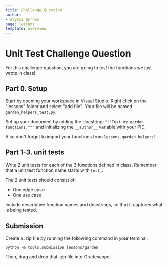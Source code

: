 ```yaml
---
title: Challenge Question 
author:
- Alyssa Byrnes
page: lessons
template: overview
---
```


# Unit Test Challenge Question

For this challenge question, you are going to *test* the functions we just wrote in class!

## Part 0. Setup

Start by opening your workspace in Visual Studio. Right click on the "lessons" folder and select "add file". Your file will be named `garden_helpers_test.py`.

Set up your document by adding the docstring:
`"""Test my garden functions."""` and initializing the `__author__` variable with your PID.

Also don't forget to import your functions from `lessons.garden_helpers`!

## Part 1-3. unit tests

Write 2 unit tests for each of the 3 functions defined in class. Remember that a unit test function name starts with `test_`.

The 2 unit tests should consist of:

* One edge case
* One use case

Include descriptive function names and docstrings, so that it captures what is being tested.


## Submission

Create a .zip file by running the following command in your terminal:

```python -m tools.submission lessons/garden```


Then, drag and drop that .zip file into Gradescope!